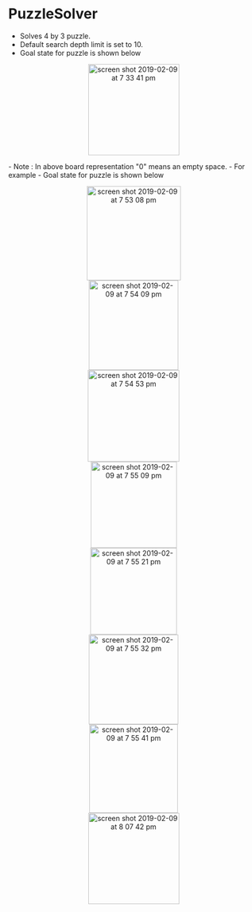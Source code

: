 # PuzzleSolver
- Solves 4 by 3 puzzle.
- Default search depth limit is set to 10.
- Goal state for puzzle is shown below
<p align="center">
<img  width="183" alt="screen shot 2019-02-09 at 7 33 41 pm" src="https://user-images.githubusercontent.com/42313064/52521674-bc7acf80-2ca2-11e9-98be-bb6453d79b36.png">
</p>
- Note : In above board representation "0" means an empty space.
- For example
- Goal state for puzzle is shown below
<p align="center">
<img width="189" alt="screen shot 2019-02-09 at 7 53 08 pm" src="https://user-images.githubusercontent.com/42313064/52521800-dc12f780-2ca4-11e9-975a-81a6fcf654f8.png">
 <br>
<img width="180" alt="screen shot 2019-02-09 at 7 54 09 pm" src="https://user-images.githubusercontent.com/42313064/52521813-0e245980-2ca5-11e9-8561-091c45d922b6.png">
  <br>
<img width="184" alt="screen shot 2019-02-09 at 7 54 53 pm" src="https://user-images.githubusercontent.com/42313064/52521854-dbc72c00-2ca5-11e9-986c-5a07298588d6.png">
  <br>
<img width="173" alt="screen shot 2019-02-09 at 7 55 09 pm" src="https://user-images.githubusercontent.com/42313064/52521868-04e7bc80-2ca6-11e9-9cb4-1a8d99f43f41.png">
 <br>
<img width="174" alt="screen shot 2019-02-09 at 7 55 21 pm" src="https://user-images.githubusercontent.com/42313064/52521820-24321a00-2ca5-11e9-8ffb-1253991417ec.png">
  <br>
<img width="180" alt="screen shot 2019-02-09 at 7 55 32 pm" src="https://user-images.githubusercontent.com/42313064/52521821-285e3780-2ca5-11e9-87b0-db15ba884972.png">
 <br>
<img width="178" alt="screen shot 2019-02-09 at 7 55 41 pm" src="https://user-images.githubusercontent.com/42313064/52521825-3a3fda80-2ca5-11e9-81c3-1b1126ffd3d9.png">
  <br>
<img width="183" alt="screen shot 2019-02-09 at 8 07 42 pm" src="https://user-images.githubusercontent.com/42313064/52521891-7293e880-2ca6-11e9-9764-2337922971e1.png">

</p>

